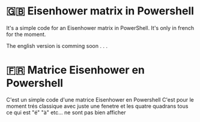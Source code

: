 # 🇬🇧 Eisenhower matrix in Powershell

It's a simple code for an Eisenhower matrix in PowerShell.
It's only in french for the moment.

The english version is comming soon . . .

# 🇫🇷 Matrice Eisenhower en Powershell

C'est un simple code d'une matrice Eisenhower en Powershell
C'est pour le moment trés classique avec juste une fenetre et les quatre quadrans
tous ce qui est "é" "à" etc... ne sont pas bien afficher

